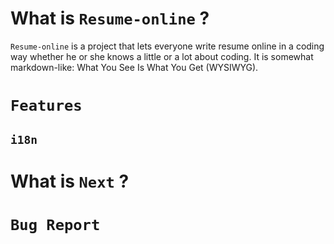 # What is `Resume-online` ?

`Resume-online` is a project that lets everyone write resume online in a coding way whether he or she knows a little or a lot about coding. It is somewhat markdown-like: What You See Is What You Get (WYSIWYG).
# `Features`

## `i18n`

# What is `Next` ?

# `Bug Report`